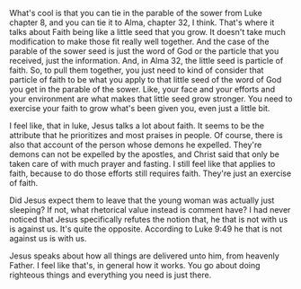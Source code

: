 What's cool is that you can tie in the parable of the sower from Luke chapter 8, and you can tie it to Alma, chapter 32, I think. That's where it talks about Faith being like a little seed that you grow. It doesn't take much modification to make those fit really well together. And the case of the parable of the sower seed is just the word of God or the particle that you received, just the information. And, in Alma 32, the little seed is particle of faith. So, to pull them together, you just need to kind of consider that particle of faith to be what you apply to that little seed of the word of God you get in the parable of the sower. Like, your face and your efforts and your environment are what makes that little seed grow stronger. You need to exercise your faith to grow what's been given you, even just a little bit.

I feel like, that in luke, Jesus talks a lot about faith. It seems to be the attribute that he prioritizes and most praises in people. Of course, there is also that account of the person whose demons he expelled. They're demons can not be expelled by the apostles, and Christ said that only be taken care of with much prayer and fasting. I still feel like that applies to faith, because to do those efforts still requires faith. They're just an exercise of faith. 

Did Jesus expect them to leave that the young woman was actually just sleeping? If not, what rhetorical value instead is comment have? 
I had never noticed that Jesus specifically refutes the notion that, he that is not with us is against us. It's quite the opposite. According to Luke 9:49 he that is not against us is with us.

Jesus speaks about how all things are delivered unto him, from heavenly Father. I feel like that's, in general how it works. You go about doing righteous things and everything you need is just there.
